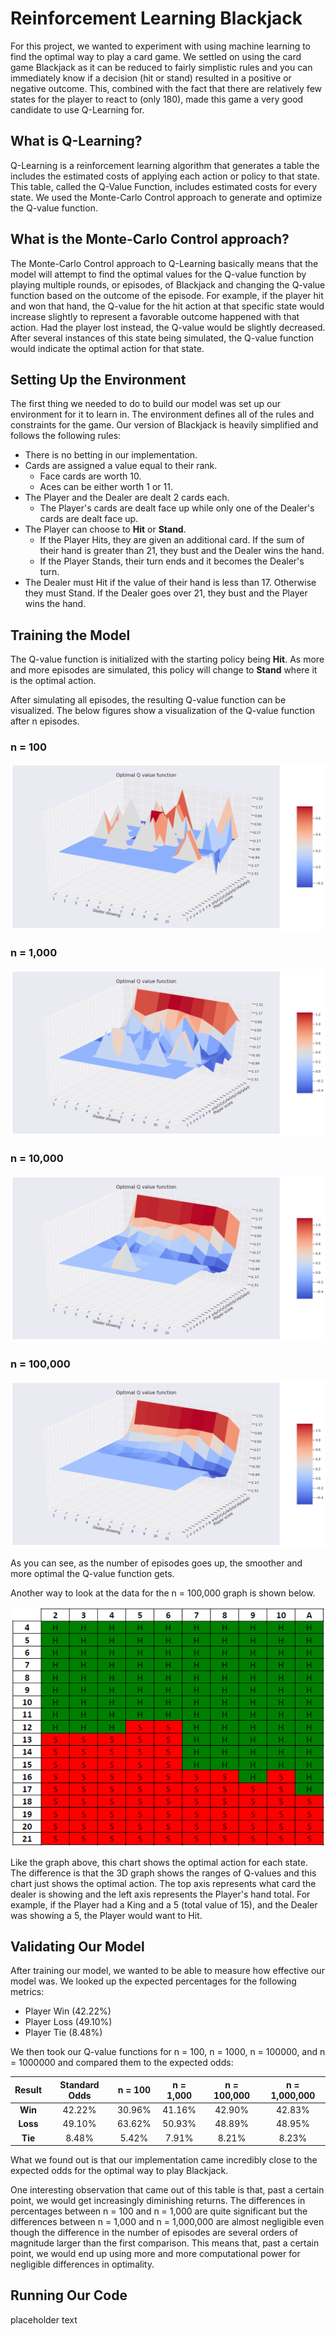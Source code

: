 # Reinforcement Learning Blackjack #

For this project, we wanted to experiment with using machine learning to find the optimal way to play a card game. We settled on using the card game Blackjack as it can be reduced to fairly simplistic rules and you can immediately know if a decision (hit or stand) resulted in a positive or negative outcome. This, combined with the fact that there are relatively few states for the player to react to (only 180), made this game a very good candidate to use Q-Learning for.

## What is Q-Learning? ##

Q-Learning is a reinforcement learning algorithm that generates a table the includes the estimated costs of applying each action or policy to that state. This table, called the Q-Value Function, includes estimated costs for every state. We used the Monte-Carlo Control approach to generate and optimize the Q-value function.

## What is the Monte-Carlo Control approach? ##

The Monte-Carlo Control approach to Q-Learning basically means that the model will attempt to find the optimal values for the Q-value function by playing multiple rounds, or episodes, of Blackjack and changing the Q-value function based on the outcome of the episode. For example, if the player hit and won that hand, the Q-value for the hit action at that specific state would increase slightly to represent a favorable outcome happened with that action. Had the player lost instead, the Q-value would be slightly decreased. After several instances of this state being simulated, the Q-value function would indicate the optimal action for that state.

## Setting Up the Environment ##

The first thing we needed to do to build our model was set up our environment for it to learn in. The environment defines all of the rules and constraints for the game. Our version of Blackjack is heavily simplified and follows the following rules:

  - There is no betting in our implementation.
  - Cards are assigned a value equal to their rank.
    - Face cards are worth 10.
    - Aces can be either worth 1 or 11.
  - The Player and the Dealer are dealt 2 cards each.
    - The Player's cards are dealt face up while only one of the Dealer's cards are dealt face up.
  - The Player can choose to **Hit** or **Stand**.
    - If the Player Hits, they are given an additional card. If the sum of their hand is greater than 21, they bust and the Dealer wins the hand.
    - If the Player Stands, their turn ends and it becomes the Dealer's turn.
  - The Dealer must Hit if the value of their hand is less than 17. Otherwise they must Stand. If the Dealer goes over 21, they bust and the Player wins the hand.

## Training the Model ##

The Q-value function is initialized with the starting policy being **Hit**. As more and more episodes are simulated, this policy will change to **Stand** where it is the optimal action.

After simulating all episodes, the resulting Q-value function can be visualized. The below figures show a visualization of the Q-value function after n episodes.

### n = 100 ###

![Q-value function after 100 episodes](media/nequals100.png)

### n = 1,000 ###

![Q-value function after 100 episodes](media/nequals1000.png)

### n = 10,000 ###

![Q-value function after 100 episodes](media/nequals10000.png)

### n = 100,000 ###

![Q-value function after 100 episodes](media/nequals100000.png)

As you can see, as the number of episodes goes up, the smoother and more optimal the Q-value function gets. 

Another way to look at the data for the n = 100,000 graph is shown below.

![Chart showing when to hit and when to stand](media/hitstandchart.png)

Like the graph above, this chart shows the optimal action for each state. The difference is that the 3D graph shows the ranges of Q-values and this chart just shows the optimal action. The top axis represents what card the dealer is showing and the left axis represents the Player's hand total. For example, if the Player had a King and a 5 (total value of 15), and the Dealer was showing a 5, the Player would want to Hit.

## Validating Our Model ##

After training our model, we wanted to be able to measure how effective our model was. We looked up the expected percentages for the following metrics:

  - Player Win (42.22%)
  - Player Loss (49.10%)
  - Player Tie (8.48%)

We then took our Q-value functions for n = 100, n = 1000, n = 100000, and n = 1000000 and compared them to the expected odds:

|  Result  | Standard Odds | n = 100 | n = 1,000 | n = 100,000 | n = 1,000,000 |
|:--------:|:-------------:|:-------:|:---------:|:-----------:|:-------------:|
|  **Win** |     42.22%    |  30.96% |   41.16%  |    42.90%   |     42.83%    |
| **Loss** |     49.10%    |  63.62% |   50.93%  |    48.89%   |     48.95%    |
|  **Tie** |     8.48%     |  5.42%  |   7.91%   |    8.21%    |     8.23%     |

What we found out is that our implementation came incredibly close to the expected odds for the optimal way to play Blackjack.

One interesting observation that came out of this table is that, past a certain point, we would get increasingly diminishing returns. The differences in percentages between n = 100 and n = 1,000 are quite significant but the differences between n = 1,000 and n = 1,000,000 are almost negligible even though the difference in the number of episodes are several orders of magnitude larger than the first comparison. This means that, past a certain point, we would end up using more and more computational power for negligible differences in optimality.

## Running Our Code ##

placeholder text